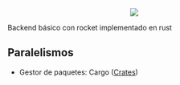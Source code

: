 <center><img src="https://i.imgur.com/wtd9Zdc.png"></center>
  
Backend básico con rocket implementado en rust

## Paralelismos
  * Gestor de paquetes: Cargo ([Crates](https://crates.io/))
